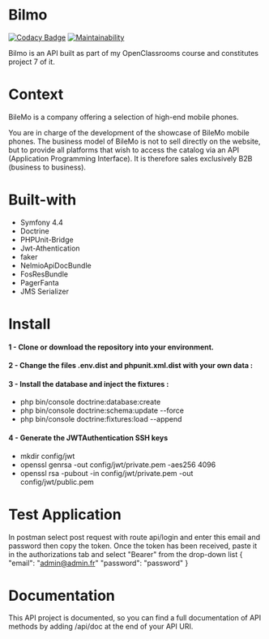 # Bilmo

[![Codacy Badge](https://api.codacy.com/project/badge/Grade/d58bc2c08fa64f78b09ff1475454e405)](https://www.codacy.com/manual/cedflam/Bilmo?utm_source=github.com&amp;utm_medium=referral&amp;utm_content=cedflam/Bilmo&amp;utm_campaign=Badge_Grade)
[![Maintainability](https://api.codeclimate.com/v1/badges/d142ab48bbdee89417be/maintainability)](https://codeclimate.com/github/cedflam/Bilmo/maintainability)

 
Bilmo is an API built as part of my OpenClassrooms course and constitutes project 7 of it.

# Context
BileMo is a company offering a selection of high-end mobile phones.

You are in charge of the development of the showcase of BileMo mobile phones. The business model of BileMo is not to sell directly on the website, but to provide all platforms that wish to access the catalog via an API (Application Programming Interface). It is therefore sales exclusively B2B (business to business).

# Built-with
- Symfony 4.4
- Doctrine
- PHPUnit-Bridge
- Jwt-Athentication
- faker 
- NelmioApiDocBundle
- FosResBundle
- PagerFanta
- JMS Serializer

# Install
#### 1 - Clone or download the repository into your environment.
#### 2 - Change the files .env.dist and phpunit.xml.dist with your own data :
#### 3 - Install the database and inject the fixtures :
- php bin/console doctrine:database:create
- php bin/console doctrine:schema:update --force
- php bin/console doctrine:fixtures:load --append
#### 4 - Generate the JWTAuthentication SSH keys
- mkdir config/jwt
- openssl genrsa -out config/jwt/private.pem -aes256 4096
- openssl rsa -pubout -in config/jwt/private.pem -out config/jwt/public.pem

# Test Application 
In postman select post request with route api/login and enter this email and password then copy the token.
Once the token has been received, paste it in the authorizations tab and select "Bearer" from the drop-down list
{
  "email": "admin@admin.fr"
  "password": "password"
}

# Documentation
This API project is documented, so you can find a full documentation of API methods by adding /api/doc at the end of your API URI.

